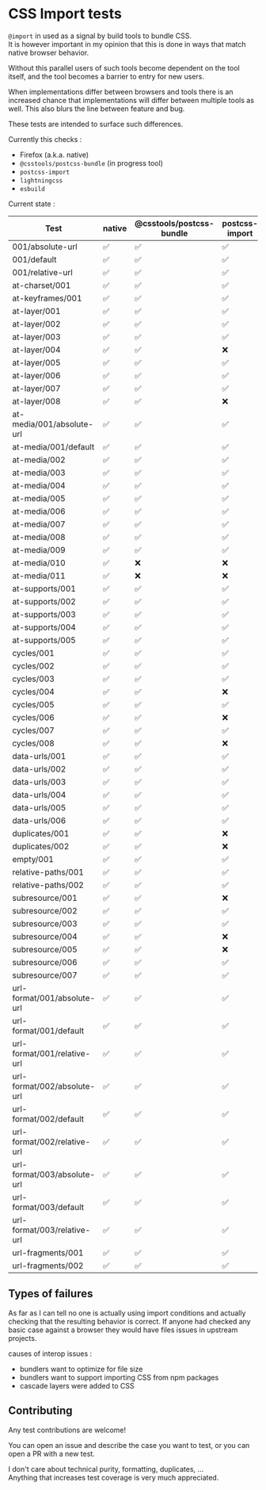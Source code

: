 # CSS Import tests

`@import` in used as a signal by build tools to bundle CSS.  
It is however important in my opinion that this is done in ways that match native browser behavior.

Without this parallel users of such tools become dependent on the tool itself, and the tool becomes a barrier to entry for new users.

When implementations differ between browsers and tools there is an increased chance that implementations will differ between multiple tools as well.
This also blurs the line between feature and bug.

These tests are intended to surface such differences.

Currently this checks :
- Firefox (a.k.a. native)
- `@csstools/postcss-bundle` (in progress tool)
- `postcss-import`
- `lightningcss`
- `esbuild`

Current state :

| Test | native | @csstools/postcss-bundle | postcss-import | lightningcss | esbuild |
| ---- | ------ | ------------------------ | -------------- | ------------ | ------- |
| 001/absolute-url | ✅ | ✅ | ✅ | ❌ | ✅ |
| 001/default | ✅ | ✅ | ✅ | ✅ | ✅ |
| 001/relative-url | ✅ | ✅ | ✅ | ✅ | ✅ |
| at-charset/001 | ✅ | ✅ | ✅ | ✅ | ✅ |
| at-keyframes/001 | ✅ | ✅ | ✅ | ✅ | ❌ |
| at-layer/001 | ✅ | ✅ | ✅ | ❌ | ❌ |
| at-layer/002 | ✅ | ✅ | ✅ | ✅ | ❌ |
| at-layer/003 | ✅ | ✅ | ✅ | ❌ | ❌ |
| at-layer/004 | ✅ | ✅ | ❌ | ✅ | ✅ |
| at-layer/005 | ✅ | ✅ | ✅ | ✅ | ❌ |
| at-layer/006 | ✅ | ✅ | ✅ | ✅ | ❌ |
| at-layer/007 | ✅ | ✅ | ✅ | ❌ | ✅ |
| at-layer/008 | ✅ | ✅ | ❌ | ❌ | ❌ |
| at-media/001/absolute-url | ✅ | ✅ | ✅ | ❌ | ✅ |
| at-media/001/default | ✅ | ✅ | ✅ | ✅ | ❌ |
| at-media/002 | ✅ | ✅ | ✅ | ✅ | ❌ |
| at-media/003 | ✅ | ✅ | ✅ | ✅ | ❌ |
| at-media/004 | ✅ | ✅ | ✅ | ✅ | ❌ |
| at-media/005 | ✅ | ✅ | ✅ | ✅ | ❌ |
| at-media/006 | ✅ | ✅ | ✅ | ✅ | ❌ |
| at-media/007 | ✅ | ✅ | ✅ | ✅ | ❌ |
| at-media/008 | ✅ | ✅ | ✅ | ✅ | ❌ |
| at-media/009 | ✅ | ✅ | ✅ | ❌ | ❌ |
| at-media/010 | ✅ | ❌ | ❌ | ❌ | ❌ |
| at-media/011 | ✅ | ❌ | ❌ | ❌ | ❌ |
| at-supports/001 | ✅ | ✅ | ✅ | ✅ | ❌ |
| at-supports/002 | ✅ | ✅ | ✅ | ✅ | ❌ |
| at-supports/003 | ✅ | ✅ | ✅ | ✅ | ❌ |
| at-supports/004 | ✅ | ✅ | ✅ | ✅ | ❌ |
| at-supports/005 | ✅ | ✅ | ✅ | ✅ | ❌ |
| cycles/001 | ✅ | ✅ | ✅ | ✅ | ✅ |
| cycles/002 | ✅ | ✅ | ✅ | ❌ | ✅ |
| cycles/003 | ✅ | ✅ | ✅ | ❌ | ✅ |
| cycles/004 | ✅ | ✅ | ❌ | ✅ | ✅ |
| cycles/005 | ✅ | ✅ | ✅ | ✅ | ✅ |
| cycles/006 | ✅ | ✅ | ❌ | ✅ | ✅ |
| cycles/007 | ✅ | ✅ | ✅ | ✅ | ❌ |
| cycles/008 | ✅ | ✅ | ❌ | ❌ | ❌ |
| data-urls/001 | ✅ | ✅ | ✅ | ❌ | ✅ |
| data-urls/002 | ✅ | ✅ | ✅ | ❌ | ✅ |
| data-urls/003 | ✅ | ✅ | ✅ | ❌ | ✅ |
| data-urls/004 | ✅ | ✅ | ✅ | ❌ | ❌ |
| data-urls/005 | ✅ | ✅ | ✅ | ❌ | ✅ |
| data-urls/006 | ✅ | ✅ | ✅ | ❌ | ✅ |
| duplicates/001 | ✅ | ✅ | ❌ | ✅ | ✅ |
| duplicates/002 | ✅ | ✅ | ❌ | ✅ | ✅ |
| empty/001 | ✅ | ✅ | ✅ | ✅ | ✅ |
| relative-paths/001 | ✅ | ✅ | ✅ | ✅ | ✅ |
| relative-paths/002 | ✅ | ✅ | ✅ | ✅ | ✅ |
| subresource/001 | ✅ | ✅ | ❌ | ❌ | ❌ |
| subresource/002 | ✅ | ✅ | ✅ | ✅ | ✅ |
| subresource/003 | ✅ | ✅ | ✅ | ✅ | ✅ |
| subresource/004 | ✅ | ✅ | ❌ | ❌ | ❌ |
| subresource/005 | ✅ | ✅ | ❌ | ❌ | ❌ |
| subresource/006 | ✅ | ✅ | ✅ | ✅ | ✅ |
| subresource/007 | ✅ | ✅ | ✅ | ✅ | ✅ |
| url-format/001/absolute-url | ✅ | ✅ | ✅ | ❌ | ✅ |
| url-format/001/default | ✅ | ✅ | ✅ | ✅ | ✅ |
| url-format/001/relative-url | ✅ | ✅ | ✅ | ✅ | ✅ |
| url-format/002/absolute-url | ✅ | ✅ | ✅ | ❌ | ✅ |
| url-format/002/default | ✅ | ✅ | ✅ | ✅ | ✅ |
| url-format/002/relative-url | ✅ | ✅ | ✅ | ✅ | ✅ |
| url-format/003/absolute-url | ✅ | ✅ | ✅ | ❌ | ✅ |
| url-format/003/default | ✅ | ✅ | ✅ | ✅ | ✅ |
| url-format/003/relative-url | ✅ | ✅ | ✅ | ✅ | ✅ |
| url-fragments/001 | ✅ | ✅ | ✅ | ❌ | ✅ |
| url-fragments/002 | ✅ | ✅ | ✅ | ❌ | ✅ |

## Types of failures

As far as I can tell no one is actually using import conditions and actually checking that the resulting behavior is correct.
If anyone had checked any basic case against a browser they would have files issues in upstream projects.

causes of interop issues :
- bundlers want to optimize for file size
- bundlers want to support importing CSS from npm packages
- cascade layers were added to CSS

## Contributing

Any test contributions are welcome!

You can open an issue and describe the case you want to test, or you can open a PR with a new test.

I don't care about technical purity, formatting, duplicates, ...  
Anything that increases test coverage is very much appreciated.
